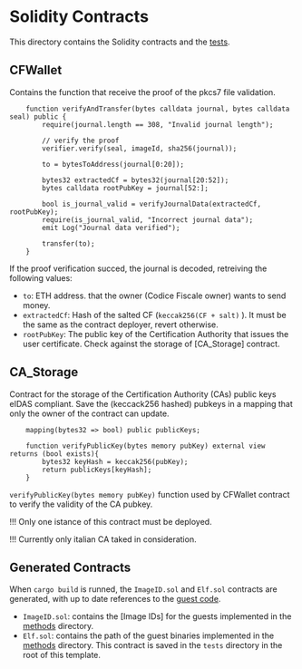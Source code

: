 # Solidity Contracts

This directory contains the Solidity contracts and the [tests].


## CFWallet

Contains the function that receive the proof of the pkcs7 file validation.
```solidity
    function verifyAndTransfer(bytes calldata journal, bytes calldata seal) public {
        require(journal.length == 308, "Invalid journal length");

        // verify the proof
        verifier.verify(seal, imageId, sha256(journal));
        
        to = bytesToAddress(journal[0:20]);

        bytes32 extractedCf = bytes32(journal[20:52]);
        bytes calldata rootPubKey = journal[52:];

        bool is_journal_valid = verifyJournalData(extractedCf, rootPubKey);
        require(is_journal_valid, "Incorrect journal data");
        emit Log("Journal data verified");

        transfer(to);
    }
```

If the proof verification succed, the journal is decoded, retreiving the following values:

- `to`: ETH address. that the owner (Codice Fiscale owner) wants to send money.
- `extractedCf`: Hash of the salted CF (`keccak256(CF + salt)` ). It must be the same as the contract deployer, revert otherwise.
- `rootPubKey`: The public key of the Certification Authority that issues the user certificate. Check against the storage of [CA_Storage] contract.

## CA_Storage
Contract for the storage of the Certification Authority (CAs) public keys eIDAS compliant. 
Save the (keccack256 hashed) pubkeys in a mapping that only the owner of the contract can update.
```solidity
    mapping(bytes32 => bool) public publicKeys;
        
    function verifyPublicKey(bytes memory pubKey) external view returns (bool exists){
        bytes32 keyHash = keccak256(pubKey);
        return publicKeys[keyHash];
    }
```

`verifyPublicKey(bytes memory pubKey)` function used by CFWallet contract to verify the validity of the CA pubkey.

!!! Only one istance of this contract must be deployed.

!!! Currently only italian CA taked in consideration.

## Generated Contracts

When `cargo build` is runned, the `ImageID.sol` and `Elf.sol` contracts are generated, with up to date references to the [guest code].

- `ImageID.sol`: contains the [Image IDs] for the guests implemented in the [methods] directory.
- `Elf.sol`: contains the path of the guest binaries implemented in the [methods] directory.
  This contract is saved in the `tests` directory in the root of this template.

[tests]: ./tests/
[methods]: ../methods/README.md
[guest code]: ../methods/guest